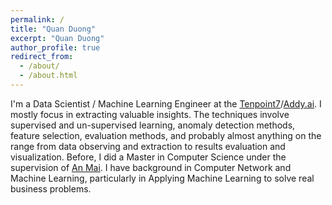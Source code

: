 ```yaml
---
permalink: /
title: "Quan Duong"
excerpt: "Quan Duong"
author_profile: true
redirect_from: 
  - /about/
  - /about.html
---
```


I'm a Data Scientist / Machine Learning Engineer at the [Tenpoint7](http://www.tenpoint7.com/)/[Addy.ai](http://addy.ai/). I mostly focus in extracting valuable insights. The techniques involve supervised and un-supervised learning, anomaly detection methods, feature selection, evaluation methods, and probably almost anything on the range from data observing and extraction to results evaluation and visualization. Before, I did a Master in Computer Science under the supervision of [An Mai](https://www.linkedin.com/in/an-mai-549997103/). I have background in Computer Network and Machine Learning, particularly in Applying Machine Learning to solve real business problems.
